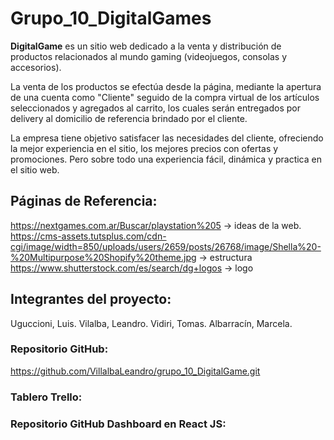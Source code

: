 # Grupo_10_DigitalGames

 **DigitalGame** es un sitio web dedicado a la venta y distribución de productos relacionados al mundo gaming (videojuegos, consolas y accesorios).

La venta de los productos se efectúa desde la página, mediante la apertura de una cuenta como "Cliente" seguido de la compra virtual de los artículos seleccionados y agregados al carrito, los cuales serán entregados por delivery al domicilio de referencia brindado por el cliente.

La empresa tiene objetivo satisfacer las necesidades del cliente, ofreciendo  la mejor experiencia en el sitio, los mejores precios con ofertas y promociones. Pero sobre todo una experiencia fácil, dinámica y practica en el sitio web.

## Páginas de Referencia:
https://nextgames.com.ar/Buscar/playstation%205 ->  ideas de la web.
https://cms-assets.tutsplus.com/cdn-cgi/image/width=850/uploads/users/2659/posts/26768/image/Shella%20-%20Multipurpose%20Shopify%20theme.jpg -> estructura
https://www.shutterstock.com/es/search/dg+logos -> logo

<!-- - https://www.dvino.com.ar  -> filtros y categorías
- https://www.varietalvinoteca.com.ar -> animaciones de página principal
- https://frappe.com.ar -> animaciones de página principal, estilo general de la página, datos requeridos para el registro del cliente y filtro de productos.
- https://www.vinotecacampos.com.ar -> diferentes vistas al seleccionar un producto.
- https://soilwines.com.ar -> linda introducción de imágenes y font-family
- https://kiria.com.ar/ -> presentación original de la empresa y de los productos y servicios ofrecidos.
- https://www.bonvivir.com -> sección de "Contacto".
- https://www.club-de-vinos.com -> estructura de la web. -->


## Integrantes del proyecto:
Uguccioni, Luis.
Vilalba, Leandro.
Vidiri, Tomas.
Albarracín, Marcela.

### Repositorio GitHub:
https://github.com/VillalbaLeandro/grupo_10_DigitalGame.git

### Tablero Trello:

### Repositorio GitHub Dashboard en React JS: